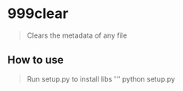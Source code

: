 # 999clear

> Clears the metadata of any file

## How to use

> Run setup.py to install libs
''' python setup.py
